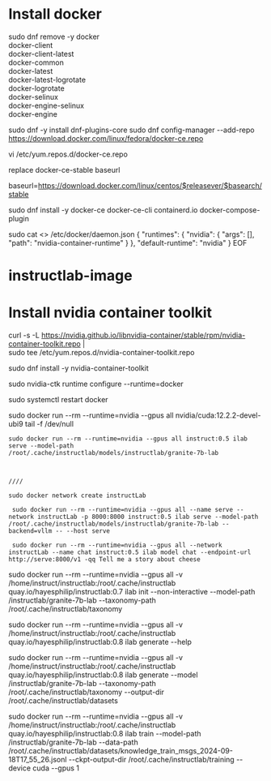 # Install docker

sudo dnf remove -y docker \
                  docker-client \
                  docker-client-latest \
                  docker-common \
                  docker-latest \
                  docker-latest-logrotate \
                  docker-logrotate \
                  docker-selinux \
                  docker-engine-selinux \
                  docker-engine


sudo dnf -y install dnf-plugins-core
sudo dnf config-manager --add-repo https://download.docker.com/linux/fedora/docker-ce.repo

vi /etc/yum.repos.d/docker-ce.repo

replace docker-ce-stable baseurl

baseurl=https://download.docker.com/linux/centos/$releasever/$basearch/stable

sudo dnf install -y docker-ce docker-ce-cli containerd.io docker-compose-plugin

 sudo cat <<EOF >> /etc/docker/daemon.json
{
    "runtimes": {
        "nvidia": {
            "args": [],
            "path": "nvidia-container-runtime"
        }
    },
    "default-runtime": "nvidia"
}
EOF

# instructlab-image
<!-- 
Install nvidia drivers

sudo dnf install kernel-devel-$(uname -r) kernel-headers-$(uname -r)

sudo dnf install https://dl.fedoraproject.org/pub/epel/epel-release-latest-9.noarch.rpm

sudo dnf config-manager --add-repo https://developer.download.nvidia.com/compute/cuda/repos/$distro/$arch/cuda-$distro.repo

sudo dnf config-manager --add-repo https://developer.download.nvidia.com/compute/cuda/repos/$distro/$arch/cuda-$distro.repo

sudo dnf clean expire-cache

sudo dnf module install nvidia-driver:open-dkms -->


# Install nvidia container toolkit

curl -s -L https://nvidia.github.io/libnvidia-container/stable/rpm/nvidia-container-toolkit.repo | \
  sudo tee /etc/yum.repos.d/nvidia-container-toolkit.repo

  sudo dnf install -y nvidia-container-toolkit

  sudo nvidia-ctk runtime configure --runtime=docker

  sudo systemctl restart docker

  sudo docker run --rm --runtime=nvidia --gpus all nvidia/cuda:12.2.2-devel-ubi9  tail -f /dev/null

    sudo docker run --rm --runtime=nvidia --gpus all instruct:0.5 ilab serve --model-path  /root/.cache/instructlab/models/instructlab/granite-7b-lab



    ////

    sudo docker network create instructLab

     sudo docker run --rm --runtime=nvidia --gpus all --name serve --network instructLab -p 8000:8000 instruct:0.5 ilab serve --model-path  /root/.cache/instructlab/models/instructlab/granite-7b-lab --backend=vllm -- --host serve

     sudo docker run --rm --runtime=nvidia --gpus all --network instructLab --name chat instruct:0.5 ilab model chat --endpoint-url http://serve:8000/v1 -qq Tell me a story about cheese



sudo docker run --rm --runtime=nvidia --gpus all -v /home/instruct/instructlab:/root/.cache/instructlab quay.io/hayesphilip/instructlab:0.7 ilab init  --non-interactive --model-path /instructlab/granite-7b-lab --taxonomy-path /root/.cache/instructlab/taxonomy

sudo docker run --rm --runtime=nvidia --gpus all -v /home/instruct/instructlab:/root/.cache/instructlab quay.io/hayesphilip/instructlab:0.8 ilab generate --help  

sudo docker run --rm --runtime=nvidia --gpus all -v /home/instruct/instructlab:/root/.cache/instructlab quay.io/hayesphilip/instructlab:0.8 ilab generate  --model /instructlab/granite-7b-lab --taxonomy-path /root/.cache/instructlab/taxonomy --output-dir /root/.cache/instructlab/datasets

sudo docker run  --rm --runtime=nvidia --gpus all -v /home/instruct/instructlab:/root/.cache/instructlab quay.io/hayesphilip/instructlab:0.8 ilab train   --model-path /instructlab/granite-7b-lab --data-path /root/.cache/instructlab/datasets/knowledge_train_msgs_2024-09-18T17_55_26.jsonl --ckpt-output-dir /root/.cache/instructlab/training --device cuda  --gpus 1